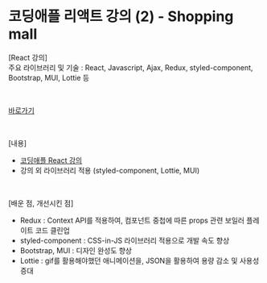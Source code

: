 # 코딩애플 리액트 강의 (2) - Shopping mall  

[React 강의]  
주요 라이브러리 및 기술 : React, Javascript, Ajax, Redux, styled-component, Bootstrap, MUI, Lottie 등  

<br/>

[바로가기](https://zzoajw.github.io/cashop/)

<br/>

[내용]  
- [코딩애플 React 강의](https://codingapple.com/course/react-basic/)  
- 강의 외 라이브러리 적용 (styled-component, Lottie, MUI)

<br/>

[배운 점, 개선시킨 점]  
- Redux : Context API를 적용하여, 컴포넌트 중첩에 따른 props 관련 보일러 플레이트 코드 클린업  
- styled-component : CSS-in-JS 라이브러리 적용으로 개발 속도 향상  
- Bootstrap, MUI : 디자인 완성도 향상  
- Lottie : gif를 활용해야했던 애니메이션을, JSON을 활용하여 용량 감소 및 사용성 증대  